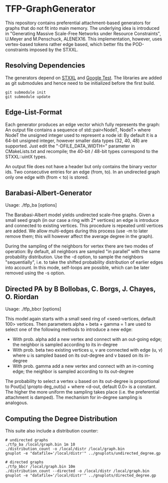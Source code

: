 TFP-GraphGenerator
==================

This repository contains preferential attachment-based generators for graphs
that do not fit into main memory. The underlying idea is introduced in
"Generating Massive Scale-Free Networks under Resource Constraints", U.Meyer
and M.Penschuck, ALENEX16. This implementation, however, uses vertex-based tokens
rather edge based, which better fits the POD-constraints imposed by the STXXL.

Resolving Dependencies
----------------------
The generators depend on [STXXL](http://stxxl.sourceforge.net) and 
[Google Test](https://github.com/google/googletest). The libraries are added as
git submodules and hence need to be initialized before the first build.

    git submodule init
    git submodule update

Edge-List-Format
----------------
Each generator produces an edge vector which fully represents the graph:
An output file contains a sequence of std::pair<NodeT, NodeT> where NodeT the
unsigned integer used to represent a node id: By default it is a 64-bit unsigned integer,
however smaller data types (32, 40, 48) are supported. Just edit the "-DFILE_DATA_WIDTH=" parameter
in CMakeLists.txt and recompile; the 40-bit / 48-bit types correspond to the STXXL::uintX
types.

An output file does not have a header but only contains the binary vector ids. Two
consecutive entries for an edge (from, to). In an undirected graph only one edge
with (from < to) is stored.

Barabasi-Albert-Generator
-------------------------
Usage: ./tfp_ba [options] <filename> <no-vertices> <edges-per-vert>

The Barabasi-Albert model yields undirected scale-free graphs. Given a small seed graph
(in our case a ring with 2*<edges-per-vert> vertices) an edge is introduce and connected
to <edges-per-vert> existing vertices. This procedure is repeated until <no-vertices>
vertices are added. We allow multi-edges during this process (use -m to later remove them;
this will however affect the average degree in the graph).

During the sampling of the <edges-per-vert> neighbors for vertex there are two modes of
operation: By default, all neighbors are sampled "in parallel" with the same probability
distribution. Use the -d option, to sample the neighbors "sequentially", i.e. to take
the shifted probability distribution of earlier edges into account. In this mode, self-loops
are possible, which can be later removed using the -s option.

Directed PA by B Bollobas, C. Borgs, J. Chayes, O. Riordan
----------------------------------------------------------
Usage: ./tfp_bbcr [options] <filename> <no-edges>

This model again starts with a small seed ring of <seed-vertices, default 100> vertices.
Then parameters alpha + beta + gamma = 1 are used to select one of the following methods
to introduce a new edge:
- With prob. alpha add a new vertex and connect with an out-going edge; 
  the neighbor is sampled according to its in-degree
- With prob. beta two existing vertices u, v are connected with edge (u, v) where
  u is sampled based on its out-degree and v based on its in-degree
- With prob. gamma add a new vertex and connect with an in-coming edge;
  the neighbor is sampled according to its out-degree

The probability to select a vertex u based on its out-degree is proportional to
   Pout[u] \propto deg_out(u) + <d-out>
where <d-out, default 0.0> is a constant. The higher <d-out> the more uniform the sampling
takes place (i.e. the preferential attachment is damped). The mechanism for in-degree sampling
is analogous.

Computing the Degree Distribution
---------------------------------
This suite also include a distribution counter:

    # undirected graphs
    ./tfp_ba /local/graph.bin 1m 10
    ./distribution_count -o /local/distr /local/graph.bin
    gnuplot -e "datafile='/local/distr'" ../gnuplots/undirected_degree.gp

    # directed graphs
    ./tfp_bbcr /local/graph.bin 10m
    ./distribution_count --directed -o /local/distr /local/graph.bin
    gnuplot -e "datafile='/local/distr'" ../gnuplots/directed_degree.gp




